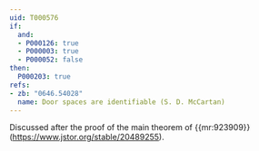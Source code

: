 ```yaml
---
uid: T000576
if:
  and:
  - P000126: true
  - P000003: true
  - P000052: false
then:
  P000203: true
refs:
- zb: "0646.54028"
  name: Door spaces are identifiable (S. D. McCartan)
---
```

Discussed after the proof of the main theorem of {{mr:923909}} (<https://www.jstor.org/stable/20489255>).

